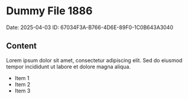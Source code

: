 # Dummy File 1886

Date: 2025-04-03
ID: 67034F3A-B766-4D6E-89F0-1C0B643A3040

## Content

Lorem ipsum dolor sit amet, consectetur adipiscing elit.
Sed do eiusmod tempor incididunt ut labore et dolore magna aliqua.

* Item 1
* Item 2
* Item 3

